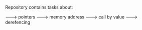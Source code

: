 Repository contains tasks about:

---> pointers
---> memory address
---> call by value
---> derefencing
